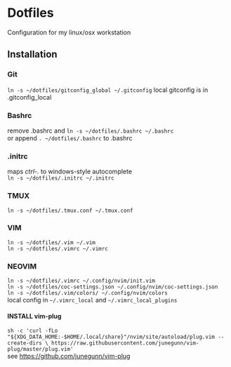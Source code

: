 # Dotfiles
Configuration for my linux/osx workstation

## Installation
### Git
`ln -s ~/dotfiles/gitconfig_global ~/.gitconfig`
local gitconfig is in .gitconfig_local
### Bashrc
remove .bashrc and
`ln -s ~/dotfiles/.bashrc ~/.bashrc`<br/>
or append `. ~/dotfiles/.bashrc` to .bashrc
### .initrc
maps *ctrl-.* to windows-style autocomplete <br/>
`ln -s ~/dotfiles/.initrc ~/.initrc`<br/>
### TMUX
`ln -s ~/dotfiles/.tmux.conf ~/.tmux.conf`
### VIM
`ln -s ~/dotfiles/.vim ~/.vim`<br/>
`ln -s ~/dotfiles/.vimrc ~/.vimrc`<br/>
### NEOVIM
`ln -s ~/dotfiles/.vimrc ~/.config/nvim/init.vim`<br/>
`ln -s ~/dotfiles/coc-settings.json ~/.config/nvim/coc-settings.json`<br/>
`ln -s ~/dotfiles/.vim/colors/ ~/.config/nvim/colors`<br/>
local config in `~/.vimrc_local` and `~/.vimrc_local_plugins`
#### INSTALL vim-plug
`sh -c 'curl -fLo "${XDG_DATA_HOME:-$HOME/.local/share}"/nvim/site/autoload/plug.vim --create-dirs \
       https://raw.githubusercontent.com/junegunn/vim-plug/master/plug.vim'`<br/>
see https://github.com/junegunn/vim-plug
